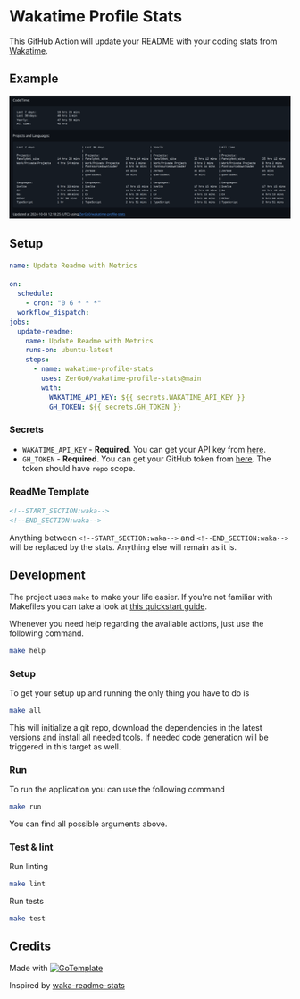 # Wakatime Profile Stats

This GitHub Action will update your README with your coding stats from [Wakatime](https://wakatime.com/).

## Example

![Wakatime Stats](/assets/preview.png)

## Setup

```yaml
name: Update Readme with Metrics

on:
  schedule:
    - cron: "0 6 * * *"
  workflow_dispatch:
jobs:
  update-readme:
    name: Update Readme with Metrics
    runs-on: ubuntu-latest
    steps:
      - name: wakatime-profile-stats
        uses: ZerGo0/wakatime-profile-stats@main
        with:
          WAKATIME_API_KEY: ${{ secrets.WAKATIME_API_KEY }}
          GH_TOKEN: ${{ secrets.GH_TOKEN }}
```

### Secrets

- `WAKATIME_API_KEY` - **Required**. You can get your API key from [here](https://wakatime.com/settings/account).
- `GH_TOKEN` - **Required**. You can get your GitHub token from [here](https://github.com/settings/tokens). The token should have `repo` scope.

### ReadMe Template

```markdown
<!--START_SECTION:waka-->
<!--END_SECTION:waka-->
```

Anything between `<!--START_SECTION:waka-->` and `<!--END_SECTION:waka-->` will be replaced by the stats. Anything else will remain as it is.

## Development

The project uses `make` to make your life easier. If you're not familiar with Makefiles you can take a look at [this quickstart guide](https://makefiletutorial.com).

Whenever you need help regarding the available actions, just use the following command.

```bash
make help
```

### Setup

To get your setup up and running the only thing you have to do is

```bash
make all
```

This will initialize a git repo, download the dependencies in the latest versions and install all needed tools.
If needed code generation will be triggered in this target as well.

### Run

To run the application you can use the following command

```bash
make run
```

You can find all possible arguments above.

### Test & lint

Run linting

```bash
make lint
```

Run tests

```bash
make test
```

## Credits

Made with [![GoTemplate](https://img.shields.io/badge/go/template-black?logo=go)](https://github.com/SchwarzIT/go-template)

Inspired by [waka-readme-stats](https://github.com/anmol098/waka-readme-stats)
